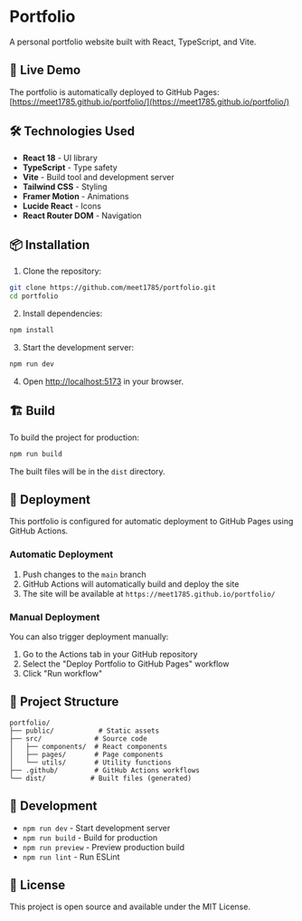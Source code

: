 # Portfolio

A personal portfolio website built with React, TypeScript, and Vite.

## 🚀 Live Demo

The portfolio is automatically deployed to GitHub Pages: [https://meet1785.github.io/portfolio/](https://meet1785.github.io/portfolio/)

## 🛠️ Technologies Used

- **React 18** - UI library
- **TypeScript** - Type safety
- **Vite** - Build tool and development server
- **Tailwind CSS** - Styling
- **Framer Motion** - Animations
- **Lucide React** - Icons
- **React Router DOM** - Navigation

## 📦 Installation

1. Clone the repository:
```bash
git clone https://github.com/meet1785/portfolio.git
cd portfolio
```

2. Install dependencies:
```bash
npm install
```

3. Start the development server:
```bash
npm run dev
```

4. Open [http://localhost:5173](http://localhost:5173) in your browser.

## 🏗️ Build

To build the project for production:

```bash
npm run build
```

The built files will be in the `dist` directory.

## 🚀 Deployment

This portfolio is configured for automatic deployment to GitHub Pages using GitHub Actions.

### Automatic Deployment

1. Push changes to the `main` branch
2. GitHub Actions will automatically build and deploy the site
3. The site will be available at `https://meet1785.github.io/portfolio/`

### Manual Deployment

You can also trigger deployment manually:
1. Go to the Actions tab in your GitHub repository
2. Select the "Deploy Portfolio to GitHub Pages" workflow
3. Click "Run workflow"

## 📁 Project Structure

```
portfolio/
├── public/           # Static assets
├── src/             # Source code
│   ├── components/  # React components
│   ├── pages/       # Page components
│   └── utils/       # Utility functions
├── .github/         # GitHub Actions workflows
└── dist/           # Built files (generated)
```

## 🔧 Development

- `npm run dev` - Start development server
- `npm run build` - Build for production
- `npm run preview` - Preview production build
- `npm run lint` - Run ESLint

## 📝 License

This project is open source and available under the MIT License.